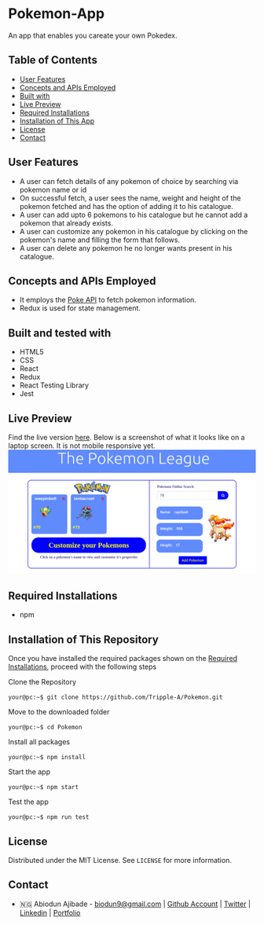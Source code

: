 # Pokemon-App
An app that enables you careate your own Pokedex.

## Table of Contents

* [User Features](#user-features)
* [Concepts and APIs Employed](#concepts-and-apis-employed)
* [Built with](#built-and-tested-with)
* [Live Preview](#live-preview)
* [Required Installations](#required-installations)
* [Installation of This App](#instalation)
* [License](#license)
* [Contact](#contact)


<!-- User features -->
## User Features
* A user can fetch details of any pokemon of choice by searching via pokemon name or id
* On successful fetch, a user sees the name, weight and height of the pokemon fetched and has the option of adding it to his catalogue.
* A user can add upto 6 pokemons to his catalogue but he cannot add a pokemon that already exists.
* A user can customize any pokemon in his catalogue by clicking on the pokemon's name and filling the form that follows.
* A user can delete any pokemon he no longer wants present in his catalogue.

<!-- concepts and apis employed -->
## Concepts and APIs Employed
* It employs the [Poke API](https://pokeapi.co/) to fetch pokemon information.
* Redux is used for state management.

<!-- BUILT AND TESTED WITH -->
## Built and tested with
* HTML5
* CSS
* React
* Redux
* React Testing Library
* Jest


<!-- LIVE PREVIEW -->
## Live Preview
Find the live version [here](https://pokemon-test-biodun.netlify.app/).
Below is a screenshot of what it looks like on a laptop screen. It is not mobile responsive yet.
![Image](/src/images/pokemonProof.png)

<!-- REQUIRED INSTALLATION -->
## Required Installations
* npm

<!-- INSTALLATION -->
## Installation of This Repository

Once you have installed the required packages shown on the [Required Installations](#required-installations), proceed with the following steps

Clone the Repository

```Shell
your@pc:~$ git clone https://github.com/Tripple-A/Pokemon.git
```

Move to the downloaded folder

```Shell
your@pc:~$ cd Pokemon
```

Install all packages

```Shell
your@pc:~$ npm install
```

Start the app

```Shell
your@pc:~$ npm start
```

Test the app

```Shell
your@pc:~$ npm run test
```

## License

Distributed under the MIT License. See `LICENSE` for more information.

<!-- CONTACT -->
## Contact
* 🇳🇬  Abiodun Ajibade - biodun9@gmail.com | [Github Account](https://github.com/Tripple-A) | [Twitter](https://twitter.com/AbiodunAjibade3) | [Linkedin](https://linkedin.com/in/abiodun-ajibade) | [Portfolio](https://abiodun-ajibade.netlify.app/)
